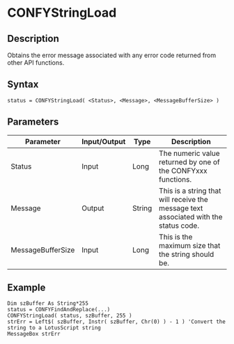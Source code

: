 # CONFYStringLoad

## Description
Obtains the error message associated with any error code returned from other API functions.

## Syntax
```
status = CONFYStringLoad( <Status>, <Message>, <MessageBufferSize> )
```

## Parameters
| Parameter | Input/Output | Type | Description |
| --- | --- | --- | --- |
| Status | Input | Long | The numeric value returned by one of the CONFYxxx functions. |
| Message | Output | String | This is a string that will receive the message text associated with the status code. |
| MessageBufferSize | Input | Long | This is the maximum size that the string should be. |

## Example
```vbscript
Dim szBuffer As String*255
status = CONFYFindAndReplace(...)
CONFYStringLoad( status, szBuffer, 255 )
strErr = Left$( szBuffer, Instr( szBuffer, Chr(0) ) - 1 ) 'Convert the string to a LotusScript string
MessageBox strErr
```